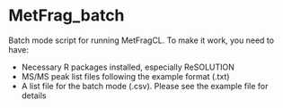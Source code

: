 # MetFrag_batch
Batch mode script for running MetFragCL.
To make it work, you need to have:
- Necessary R packages installed, especially ReSOLUTION
- MS/MS peak list files following the example format (.txt)
- A list file for the batch mode (.csv). Please see the example file for details




